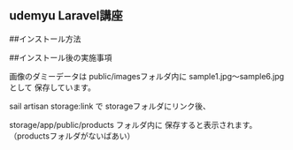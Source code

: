 ## udemyu Laravel講座

##インストール方法

##インストール後の実施事項

画像のダミーデータは
public/imagesフォルダ内に
sample1.jpg〜sample6.jpgとして
保存しています。

sail artisan storage:link で
storageフォルダにリンク後、

storage/app/public/products フォルダ内に
保存すると表示されます。
（productsフォルダがないばあい）
